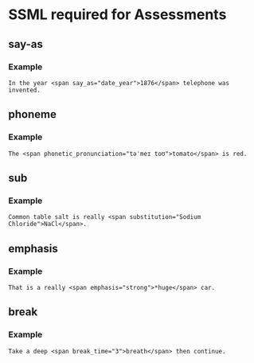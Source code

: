 # SSML required for Assessments

## say-as

### Example
```In the year <span say_as="date_year">1876</span> telephone was invented.```

## phoneme

### Example
```The <span phonetic_pronunciation="təˈmeɪ toʊ">tomato</span> is red.```

## sub

### Example
```Common table salt is really <span substitution="Sodium Chloride">NaCl</span>.```

## emphasis

### Example
```That is a really <span emphasis="strong">*huge</span> car.```

## break

### Example
```Take a deep <span break_time="3">breath</span> then continue.``` 
